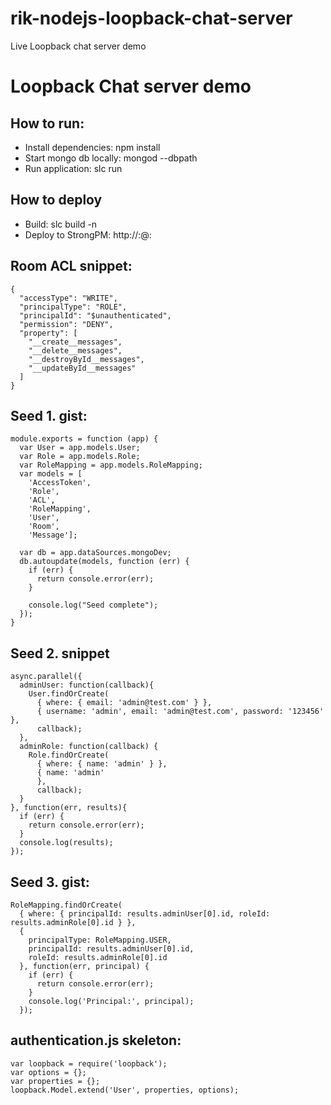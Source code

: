 # rik-nodejs-loopback-chat-server

Live Loopback chat server demo

# Loopback Chat server demo

## How to run:

* Install dependencies: npm install
* Start mongo db locally: mongod --dbpath <path>
* Run application: slc run

## How to deploy

* Build: slc build -n
* Deploy to StrongPM: http://<user>:<password>@<host>:<port>

## Room ACL snippet:

```
{
  "accessType": "WRITE",
  "principalType": "ROLE",
  "principalId": "$unauthenticated",
  "permission": "DENY",
  "property": [
    "__create__messages",
    "__delete__messages",
    "__destroyById__messages",
    "__updateById__messages"
  ]
}
```

## Seed 1. gist:

```
module.exports = function (app) {
  var User = app.models.User;
  var Role = app.models.Role;
  var RoleMapping = app.models.RoleMapping;
  var models = [
    'AccessToken',
    'Role',
    'ACL',
    'RoleMapping',
    'User',
    'Room',
    'Message'];

  var db = app.dataSources.mongoDev;
  db.autoupdate(models, function (err) {
    if (err) {
      return console.error(err);
    }

    console.log("Seed complete");
  });
}
```

## Seed 2. snippet

```
async.parallel({
  adminUser: function(callback){
    User.findOrCreate(
      { where: { email: 'admin@test.com' } },
      { username: 'admin', email: 'admin@test.com', password: '123456' },
      callback);
  },
  adminRole: function(callback) {
    Role.findOrCreate(
      { where: { name: 'admin' } },
      { name: 'admin'
      },
      callback);
  }
}, function(err, results){
  if (err) {
    return console.error(err);
  }
  console.log(results);
});
```

## Seed 3. gist:
```
RoleMapping.findOrCreate(
  { where: { principalId: results.adminUser[0].id, roleId: results.adminRole[0].id } },
  {
    principalType: RoleMapping.USER,
    principalId: results.adminUser[0].id,
    roleId: results.adminRole[0].id
  }, function(err, principal) {
    if (err) {
      return console.error(err);
    }
    console.log('Principal:', principal);
  });

```

## authentication.js skeleton:
```
var loopback = require('loopback');
var options = {};
var properties = {};
loopback.Model.extend('User', properties, options);
```

